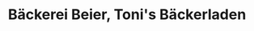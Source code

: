 ---
title: "Bäckerei Beier, Toni's Bäckerladen"
url: /stadt-wehlen/baeckerei-beier-tonis-baeckerladen/
shop: Bäckerei
---